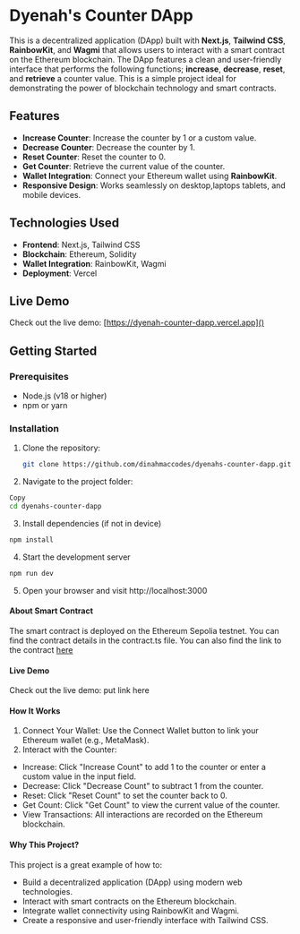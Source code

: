 # Dyenah's Counter DApp

This is a decentralized application (DApp) built with **Next.js**, **Tailwind CSS**, **RainbowKit**, and **Wagmi** that allows users to interact with a smart contract on the Ethereum blockchain. The DApp features a clean and user-friendly interface that performs the following functions; **increase**, **decrease**, **reset**, and **retrieve** a counter value. This is a simple project ideal for demonstrating the power of blockchain technology and smart contracts.

## Features
- **Increase Counter**: Increase the counter by 1 or a custom value.
- **Decrease Counter**: Decrease the counter by 1.
- **Reset Counter**: Reset the counter to 0.
- **Get Counter**: Retrieve the current value of the counter.
- **Wallet Integration**: Connect your Ethereum wallet using **RainbowKit**.
- **Responsive Design**: Works seamlessly on desktop,laptops tablets, and mobile devices.

## Technologies Used
- **Frontend**: Next.js, Tailwind CSS
- **Blockchain**: Ethereum, Solidity
- **Wallet Integration**: RainbowKit, Wagmi
- **Deployment**: Vercel

## Live Demo
Check out the live demo: [https://dyenah-counter-dapp.vercel.app]()

## Getting Started

### Prerequisites
- Node.js (v18 or higher)
- npm or yarn

### Installation
1. Clone the repository:
   ```bash
   git clone https://github.com/dinahmaccodes/dyenahs-counter-dapp.git

2. Navigate to the project folder:

 ```bash
Copy
cd dyenahs-counter-dapp
```
3. Install dependencies (if not in device)
```bash
npm install
```
4. Start the development server 
```bash
npm run dev
```
5. Open your browser and visit http://localhost:3000

#### About Smart Contract
The smart contract is deployed on the Ethereum Sepolia testnet. You can find the contract details in the contract.ts file.
You can also find the link to the contract [here](https://sepolia.etherscan.io/address/0x3570fc102acc9e711f333d52919ceadf422c6d59)

#### Live Demo
Check out the live demo: put link here

#### How It Works
1. Connect Your Wallet: Use the Connect Wallet button to link your Ethereum wallet (e.g., MetaMask).
2.  Interact with the Counter:
- Increase: Click "Increase Count" to add 1 to the counter or enter a custom value in the input field.
- Decrease: Click "Decrease Count" to subtract 1 from the counter.
- Reset: Click "Reset Count" to set the counter back to 0.
- Get Count: Click "Get Count" to view the current value of the counter.
- View Transactions: All interactions are recorded on the Ethereum blockchain.

#### Why This Project?
This project is a great example of how to:
- Build a decentralized application (DApp) using modern web technologies.
- Interact with smart contracts on the Ethereum blockchain.
- Integrate wallet connectivity using RainbowKit and Wagmi.
- Create a responsive and user-friendly interface with Tailwind CSS.


